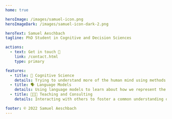 ```yaml
---
home: true

heroImage: /images/samuel-icon.png
heroImageDark: /images/samuel-icon-dark-2.png

heroText: Samuel Aeschbach
tagline: PhD Student in Cognitive and Decision Sciences

actions:
  - text: Get in touch 🚀
    link: /contact.html
    type: primary

features:
  - title: 🧠 Cognitive Science
    details: Trying to understand more of the human mind using methods and perspectives of cognitive science. 
  - title: 🗣 Language Models
    details: Using language models to learn about how we represent the world in memory.
  - title: 👨🏾‍🏫 Teaching and Consulting
    details: Interacting with others to foster a common understanding of goals and tools.

footer: © 2022 Samuel Aeschbach 
---
```




